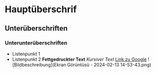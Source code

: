 # Hauptüberschrif
## Unterüberschriften
### Unterunterüberschriften
- Listenpunkt 1
- Listenpunkt 2 
**Fettgedruckter Text**
*Kursiver Text*
[Link zu Google](https://www.google.com)
![Bildbeschreibung](Ekran Görüntüsü - 2024-02-13 14-53-43.png)
